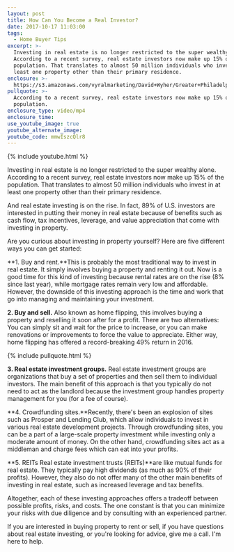 ```yaml
---
layout: post
title: How Can You Become a Real Investor?
date: 2017-10-17 11:03:00
tags:
  - Home Buyer Tips
excerpt: >-
  Investing in real estate is no longer restricted to the super wealthy alone.
  According to a recent survey, real estate investors now make up 15% of the
  population. That translates to almost 50 million individuals who invest in at
  least one property other than their primary residence.
enclosure: >-
  https://s3.amazonaws.com/vyralmarketing/David+Wyher/Greater+Philadelphia+Real+Estate-+5+ways+to+invest+in+real+estate.mp4
pullquote: >-
  According to a recent survey, real estate investors now make up 15% of the
  population.
enclosure_type: video/mp4
enclosure_time:
use_youtube_image: true
youtube_alternate_image:
youtube_code: mmwIszcQlr8
---
```



{% include youtube.html %}

Investing in real estate is no longer restricted to the super wealthy alone. According to a recent survey, real estate investors now make up 15% of the population. That translates to almost 50 million individuals who invest in at least one property other than their primary residence.

And real estate investing is on the rise. In fact, 89% of U.S. investors are interested in putting their money in real estate because of benefits such as cash flow, tax incentives, leverage, and value appreciation that come with investing in property.

Are you curious about investing in property yourself? Here are five different ways you can get started:

**1. Buy and rent.**This is probably the most traditional way to invest in real estate. It simply involves buying a property and renting it out. Now is a good time for this kind of investing because rental rates are on the rise (8% since last year), while mortgage rates remain very low and affordable. However, the downside of this investing approach is the time and work that go into managing and maintaining your investment.

**2. Buy and sell.** Also known as home flipping, this involves buying a property and reselling it soon after for a profit. There are two alternatives: You can simply sit and wait for the price to increase, or you can make renovations or improvements to force the value to appreciate. Either way, home flipping has offered a record-breaking 49% return in 2016.

{% include pullquote.html %}

**3. Real estate investment groups.** Real estate investment groups are organizations that buy a set of properties and then sell them to individual investors. The main benefit of this approach is that you typically do not need to act as the landlord because the investment group handles property management for you (for a fee of course).

**4. Crowdfunding sites.**Recently, there's been an explosion of sites such as Prosper and Lending Club, which allow individuals to invest in various real estate development projects. Through crowdfunding sites, you can be a part of a large-scale property investment while investing only a moderate amount of money. On the other hand, crowdfunding sites act as a middleman and charge fees which can eat into your profits.

**5. REITs Real estate investment trusts (REITs)**are like mutual funds for real estate. They typically pay high dividends (as much as 90% of their profits). However, they also do not offer many of the other main benefits of investing in real estate, such as increased leverage and tax benefits.

Altogether, each of these investing approaches offers a tradeoff between possible profits, risks, and costs. The one constant is that you can minimize your risks with due diligence and by consulting with an experienced partner.

If you are interested in buying property to rent or sell, if you have questions about real estate investing, or you're looking for advice, give me a call. I'm here to help.